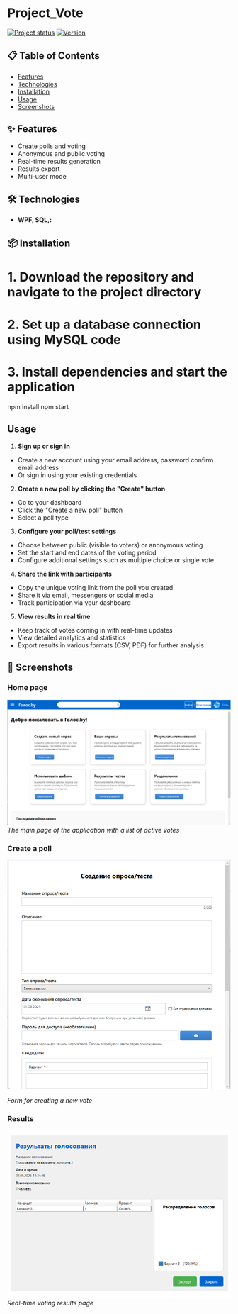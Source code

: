 # Project_Vote

[![Project status](https://img.shields.io/badge/Progress-100-green)]()
[![Version](https://img.shields.io/badge/Version-1.0.0-blue)]()

## 📋 Table of Contents

- [Features](#-Features)
- [Technologies](#-Technologies)
- [Installation](#-Installation)
- [Usage](#-Usage)
- [Screenshots](#-Screenshots)

## ✨ Features

- Create polls and voting
- Anonymous and public voting
- Real-time results generation
- Results export
- Multi-user mode

## 🛠 Technologies

- **WPF, SQL,:** 

## 📦 Installation

# 1. Download the repository and navigate to the project directory

# 2. Set up a database connection using MySQL code

# 3. Install dependencies and start the application
npm install
npm start

## Usage

1. **Sign up or sign in**

- Create a new account using your email address, password confirm email address
- Or sign in using your existing credentials

2. **Create a new poll by clicking the "Create" button**
- Go to your dashboard
- Click the "Create a new poll" button
- Select a poll type

3. **Configure your poll/test settings**
- Choose between public (visible to voters) or anonymous voting
- Set the start and end dates of the voting period
- Configure additional settings such as multiple choice or single vote

4. **Share the link with participants**
- Copy the unique voting link from the poll you created
- Share it via email, messengers or social media
- Track participation via your dashboard

5. **View results in real time**
- Keep track of votes coming in with real-time updates
- View detailed analytics and statistics
- Export results in various formats (CSV, PDF) for further analysis

## 📸 Screenshots

### Home page
![Home page](main-page.png)
*The main page of the application with a list of active votes*

### Create a poll
![Create a poll](create-vote.png)

*Form for creating a new vote*

### Results
![Results](results.png)
*Real-time voting results page*
